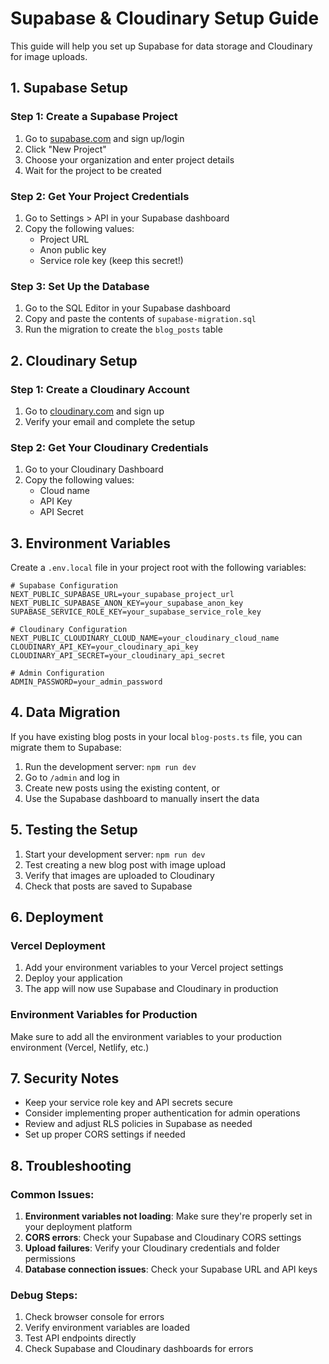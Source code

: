# Supabase & Cloudinary Setup Guide

This guide will help you set up Supabase for data storage and Cloudinary for image uploads.

## 1. Supabase Setup

### Step 1: Create a Supabase Project
1. Go to [supabase.com](https://supabase.com) and sign up/login
2. Click "New Project"
3. Choose your organization and enter project details
4. Wait for the project to be created

### Step 2: Get Your Project Credentials
1. Go to Settings > API in your Supabase dashboard
2. Copy the following values:
   - Project URL
   - Anon public key
   - Service role key (keep this secret!)

### Step 3: Set Up the Database
1. Go to the SQL Editor in your Supabase dashboard
2. Copy and paste the contents of `supabase-migration.sql`
3. Run the migration to create the `blog_posts` table

## 2. Cloudinary Setup

### Step 1: Create a Cloudinary Account
1. Go to [cloudinary.com](https://cloudinary.com) and sign up
2. Verify your email and complete the setup

### Step 2: Get Your Cloudinary Credentials
1. Go to your Cloudinary Dashboard
2. Copy the following values:
   - Cloud name
   - API Key
   - API Secret

## 3. Environment Variables

Create a `.env.local` file in your project root with the following variables:

```env
# Supabase Configuration
NEXT_PUBLIC_SUPABASE_URL=your_supabase_project_url
NEXT_PUBLIC_SUPABASE_ANON_KEY=your_supabase_anon_key
SUPABASE_SERVICE_ROLE_KEY=your_supabase_service_role_key

# Cloudinary Configuration
NEXT_PUBLIC_CLOUDINARY_CLOUD_NAME=your_cloudinary_cloud_name
CLOUDINARY_API_KEY=your_cloudinary_api_key
CLOUDINARY_API_SECRET=your_cloudinary_api_secret

# Admin Configuration
ADMIN_PASSWORD=your_admin_password
```

## 4. Data Migration

If you have existing blog posts in your local `blog-posts.ts` file, you can migrate them to Supabase:

1. Run the development server: `npm run dev`
2. Go to `/admin` and log in
3. Create new posts using the existing content, or
4. Use the Supabase dashboard to manually insert the data

## 5. Testing the Setup

1. Start your development server: `npm run dev`
2. Test creating a new blog post with image upload
3. Verify that images are uploaded to Cloudinary
4. Check that posts are saved to Supabase

## 6. Deployment

### Vercel Deployment
1. Add your environment variables to your Vercel project settings
2. Deploy your application
3. The app will now use Supabase and Cloudinary in production

### Environment Variables for Production
Make sure to add all the environment variables to your production environment (Vercel, Netlify, etc.)

## 7. Security Notes

- Keep your service role key and API secrets secure
- Consider implementing proper authentication for admin operations
- Review and adjust RLS policies in Supabase as needed
- Set up proper CORS settings if needed

## 8. Troubleshooting

### Common Issues:
1. **Environment variables not loading**: Make sure they're properly set in your deployment platform
2. **CORS errors**: Check your Supabase and Cloudinary CORS settings
3. **Upload failures**: Verify your Cloudinary credentials and folder permissions
4. **Database connection issues**: Check your Supabase URL and API keys

### Debug Steps:
1. Check browser console for errors
2. Verify environment variables are loaded
3. Test API endpoints directly
4. Check Supabase and Cloudinary dashboards for errors 